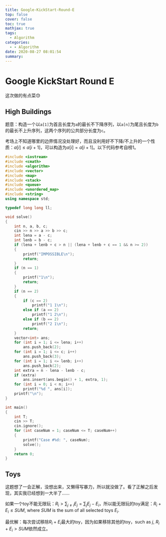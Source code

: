 ```yaml
---
title: Google-KickStart-Round-E
top: false
cover: false
toc: true
mathjax: true
tags:
  - Algorithm
categories:
  - - Algorithm
date: 2020-08-27 08:01:54
summary:
---
```


# Google KickStart Round E
这次做的有点菜😓

## High Buildings
题意：构造一个以`a[1]`为首且长度为`a`的最长不下降序列，以`a[n]`为尾且长度为`b`的最长不上升序列，这两个序列的公共部分长度为`c`。

考场上不知道哪里的边界情况没处理好，而且没利用好不下降/不上升的一个性质：$a[i]\leq a[i+1]$，可以构造为$a[i]=a[i+1]$。以下代码参考自榜1。
```cpp
#include <iostream>
#include <cmath>
#include <algorithm>
#include <vector>
#include <map>
#include <stack>
#include <queue>
#include <unordered_map>
#include <string>
using namespace std;

typedef long long ll;

void solve()
{
    int n, a, b, c;
    cin >> n >> a >> b >> c;
    int lena = a - c;
    int lenb = b - c;
    if (lena + lenb + c > n || (lena + lenb + c == 1 && n >= 2))
    {
        printf("IMPOSSIBLE\n");
        return;
    }
    if (n == 1)
    {
        printf("1\n");
        return;
    }
    if (n == 2)
    {
        if (c == 2)
            printf("1 1\n");
        else if (a == 2)
            printf("1 2\n");
        else if (b == 2)
            printf("2 1\n");
        return;
    }
    vector<int> ans;
    for (int i = 1; i <= lena; i++)
        ans.push_back(2);
    for (int i = 1; i <= c; i++)
        ans.push_back(3);
    for (int i = 1; i <= lenb; i++)
        ans.push_back(2);
    int extra = n - lena - lenb - c;
    if (extra)
        ans.insert(ans.begin() + 1, extra, 1);
    for (int i = 0; i < n; i++)
        printf("%d ", ans[i]);
    printf("\n");
}

int main()
{
    int T;
    cin >> T;
    cin.ignore();
    for (int caseNum = 1; caseNum <= T; caseNum++)
    {
        printf("Case #%d: ", caseNum);
        solve();
    }
    return 0;
}
```

## Toys
这题想了一会正解，没想出来，又懒得写暴力，所以就没做了。看了正解之后发现，其实我已经想到一大半了......

如果一个toy不能无限玩：$R_i>\sum_{j\neq i}E_j=\sum_j E_j-E_i$，所以能无限玩的toy满足：$R_i+E_i\leq SUM$, where $SUM$ is the sum of all selected toys $E_i$.

最优解：每次尝试移除$R_i+E_i$最大的toy，因为如果移除其他的toy，such as $j$, $R_i+E_i>SUM$依然成立。

